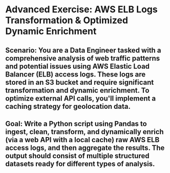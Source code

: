 # Advanced Exercise: AWS ELB Logs Transformation & Optimized Dynamic Enrichment

## Scenario: You are a Data Engineer tasked with a comprehensive analysis of web traffic patterns and potential issues using AWS Elastic Load Balancer (ELB) access logs. These logs are stored in an S3 bucket and require significant transformation and dynamic enrichment. To optimize external API calls, you'll implement a caching strategy for geolocation data.

## Goal: Write a Python script using Pandas to ingest, clean, transform, and dynamically enrich (via a web API with a local cache) raw AWS ELB access logs, and then aggregate the results. The output should consist of multiple structured datasets ready for different types of analysis.
